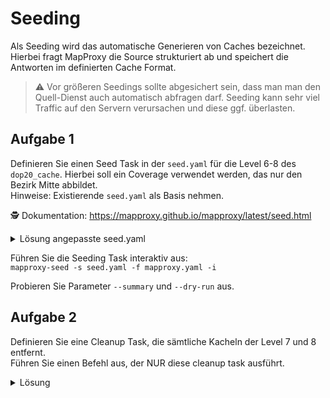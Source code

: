 # Seeding

Als Seeding wird das automatische Generieren von Caches bezeichnet. Hierbei fragt MapProxy die Source strukturiert ab und speichert die Antworten im definierten Cache Format.  
> ⚠️ Vor größeren Seedings sollte abgesichert sein, dass man man den Quell-Dienst auch automatisch abfragen darf. Seeding kann sehr viel Traffic auf den Servern verursachen und diese ggf. überlasten.

## Aufgabe 1
Definieren Sie einen Seed Task in der `seed.yaml` für die Level 6-8 des `dop20_cache`. Hierbei soll ein Coverage verwendet werden, das nur den Bezirk Mitte abbildet.  
Hinweise: Existierende `seed.yaml` als Basis nehmen.

🕵 Dokumentation: https://mapproxy.github.io/mapproxy/latest/seed.html

<details><summary>Lösung angepasste seed.yaml</summary>
<p>

```yaml
coverages:
  mitte:
    datasource: berlin_bezirke.geojson
    srs: "EPSG:4326"
    where: "Gemeinde_name='Mitte'"

seeds:
  dop20_seed:
    caches: [dop20_cache]
    grids: [webmercator]
    coverages: [mitte]
    levels: [7,8,9,10]
```
</p>
</details>

Führen Sie die Seeding Task interaktiv aus:   
`mapproxy-seed -s seed.yaml -f mapproxy.yaml -i`

Probieren Sie Parameter `--summary` und `--dry-run` aus.

## Aufgabe 2
Definieren Sie eine Cleanup Task, die sämtliche Kacheln der Level 7 und 8 entfernt.  
Führen Sie einen Befehl aus, der NUR diese cleanup task ausführt.

<details><summary>Lösung</summary>
<p>

```yaml
cleanups:
  cleanup_lower_levels:
    caches: [dop20_cache]
    remove_all: true
    levels: [7,8]
```

`mapproxy-seed -s seed.yaml -f mapproxy.yaml --cleanup=cleanup_lower_levels`
</p>
</details>
